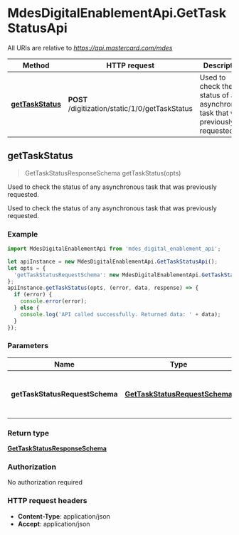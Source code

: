 # MdesDigitalEnablementApi.GetTaskStatusApi

All URIs are relative to *https://api.mastercard.com/mdes*

Method | HTTP request | Description
------------- | ------------- | -------------
[**getTaskStatus**](GetTaskStatusApi.md#getTaskStatus) | **POST** /digitization/static/1/0/getTaskStatus | Used to check the status of any asynchronous task that was previously requested.



## getTaskStatus

> GetTaskStatusResponseSchema getTaskStatus(opts)

Used to check the status of any asynchronous task that was previously requested.

Used to check the status of any asynchronous task that was previously requested. 

### Example

```javascript
import MdesDigitalEnablementApi from 'mdes_digital_enablement_api';

let apiInstance = new MdesDigitalEnablementApi.GetTaskStatusApi();
let opts = {
  'getTaskStatusRequestSchema': new MdesDigitalEnablementApi.GetTaskStatusRequestSchema() // GetTaskStatusRequestSchema | Contains the details of the request message. 
};
apiInstance.getTaskStatus(opts, (error, data, response) => {
  if (error) {
    console.error(error);
  } else {
    console.log('API called successfully. Returned data: ' + data);
  }
});
```

### Parameters


Name | Type | Description  | Notes
------------- | ------------- | ------------- | -------------
 **getTaskStatusRequestSchema** | [**GetTaskStatusRequestSchema**](GetTaskStatusRequestSchema.md)| Contains the details of the request message.  | [optional] 

### Return type

[**GetTaskStatusResponseSchema**](GetTaskStatusResponseSchema.md)

### Authorization

No authorization required

### HTTP request headers

- **Content-Type**: application/json
- **Accept**: application/json

